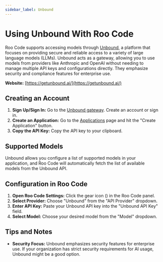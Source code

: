 ```yaml
---
sidebar_label: Unbound
---
```


# Using Unbound With Roo Code

Roo Code supports accessing models through [Unbound](https://getunbound.ai/), a platform that focuses on providing secure and reliable access to a variety of large language models (LLMs). Unbound acts as a gateway, allowing you to use models from providers like Anthropic and OpenAI without needing to manage multiple API keys and configurations directly.  They emphasize security and compliance features for enterprise use.

**Website:** [https://getunbound.ai/](https://getunbound.ai/)

## Creating an Account

1.  **Sign Up/Sign In:** Go to the [Unbound gateway](https://gateway.getunbound.ai).  Create an account or sign in.
2.  **Create an Application:** Go to the [Applications](https://gateway.getunbound.ai/ai-gateway-applications) page and hit the "Create Application" button.
3.  **Copy the API Key:** Copy the API key to your clipboard.

## Supported Models

Unbound allows you configure a list of supported models in your application, and Roo Code will automatically fetch the list of available models from the Unbound API.

## Configuration in Roo Code

1.  **Open Roo Code Settings:** Click the gear icon (<Codicon name="gear" />) in the Roo Code panel.
2.  **Select Provider:** Choose "Unbound" from the "API Provider" dropdown.
3.  **Enter API Key:** Paste your Unbound API key into the "Unbound API Key" field.
4.  **Select Model:** Choose your desired model from the "Model" dropdown.

## Tips and Notes

* **Security Focus:** Unbound emphasizes security features for enterprise use. If your organization has strict security requirements for AI usage, Unbound might be a good option.
